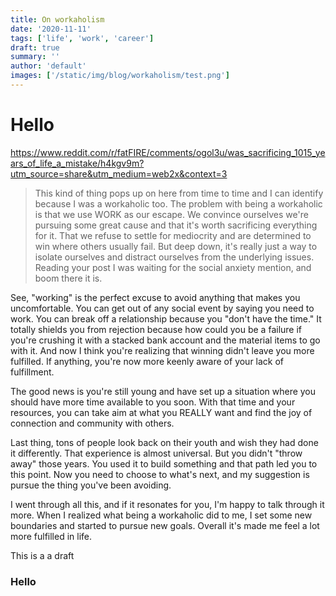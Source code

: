 ```yaml
---
title: On workaholism
date: '2020-11-11'
tags: ['life', 'work', 'career']
draft: true
summary: ''
author: 'default'
images: ['/static/img/blog/workaholism/test.png']
---
```


# Hello

https://www.reddit.com/r/fatFIRE/comments/ogol3u/was_sacrificing_1015_years_of_life_a_mistake/h4kgv9m?utm_source=share&utm_medium=web2x&context=3

> This kind of thing pops up on here from time to time and I can identify because I was a workaholic too. The problem with being a workaholic is that we use WORK as our escape. We convince ourselves we're pursuing some great cause and that it's worth sacrificing everything for it. That we refuse to settle for mediocrity and are determined to win where others usually fail. But deep down, it's really just a way to isolate ourselves and distract ourselves from the underlying issues. Reading your post I was waiting for the social anxiety mention, and boom there it is.

See, "working" is the perfect excuse to avoid anything that makes you uncomfortable. You can get out of any social event by saying you need to work. You can break off a relationship because you "don't have the time." It totally shields you from rejection because how could you be a failure if you're crushing it with a stacked bank account and the material items to go with it. And now I think you're realizing that winning didn't leave you more fulfilled. If anything, you're now more keenly aware of your lack of fulfillment.

The good news is you're still young and have set up a situation where you should have more time available to you soon. With that time and your resources, you can take aim at what you REALLY want and find the joy of connection and community with others.

Last thing, tons of people look back on their youth and wish they had done it differently. That experience is almost universal. But you didn't "throw away" those years. You used it to build something and that path led you to this point. Now you need to choose to what's next, and my suggestion is pursue the thing you've been avoiding.

I went through all this, and if it resonates for you, I'm happy to talk through it more. When I realized what being a workaholic did to me, I set some new boundaries and started to pursue new goals. Overall it's made me feel a lot more fulfilled in life.

This is a a draft

### Hello
